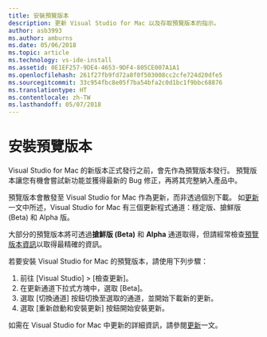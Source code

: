 ```yaml
---
title: 安裝預覽版本
description: 更新 Visual Studio for Mac 以及存取預覽版本的指示。
author: asb3993
ms.author: amburns
ms.date: 05/06/2018
ms.topic: article
ms.technology: vs-ide-install
ms.assetid: 0E1EF257-9DE4-4653-9DF4-805CE007A1A1
ms.openlocfilehash: 261f27fb9fd72a8f0f503008cc2cfe724d20dfe5
ms.sourcegitcommit: 33c954fbc8e05f7ba54bfa2c0d1bc1f9bbc68876
ms.translationtype: HT
ms.contentlocale: zh-TW
ms.lasthandoff: 05/07/2018
---
```

# <a name="installing-preview-releases"></a>安裝預覽版本

Visual Studio for Mac 的新版本正式發行之前，會先作為預覽版本發行。 預覽版本讓您有機會嘗試新功能並獲得最新的 Bug 修正，再將其完整納入產品中。

預覽版本會散發至 Visual Studio for Mac 作為更新，而非透過個別下載。 如[更新](~/update.md)一文中所述，Visual Studio for Mac 有三個更新程式通道：穩定版、搶鮮版 (Beta) 和 Alpha 版。

大部分的預覽版本將可透過**搶鮮版 (Beta)** 和 **Alpha** 通道取得，但請經常檢查[預覽版本資訊](/visualstudio/releasenotes/vs2017-mac-preview-relnotes)以取得最精確的資訊。

若要安裝 Visual Studio for Mac 的預覽版本，請使用下列步驟：

1. 前往 [Visual Studio] > [檢查更新]。
2. 在更新通道下拉式方塊中，選取 [Beta]。
3. 選取 [切換通道] 按鈕切換至選取的通道，並開始下載新的更新。
4. 選取 [重新啟動和安裝更新] 按鈕開始安裝更新。

如需在 Visual Studio for Mac 中更新的詳細資訊，請參閱[更新](~/update.md)一文。
